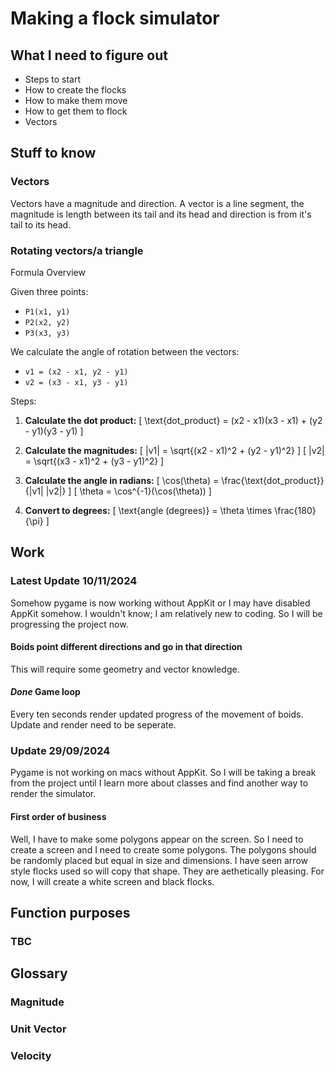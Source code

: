 # Making a flock simulator

## What I need to figure out
* Steps to start
* How to create the flocks
* How to make them move
* How to get them to flock
* Vectors

## Stuff to know
### Vectors
Vectors have a magnitude and direction. A vector is a line segment, the magnitude is length between its tail and its head and direction is from it's tail to its head. 
### Rotating vectors/a triangle
Formula Overview

Given three points:
- `P1(x1, y1)`
- `P2(x2, y2)`
- `P3(x3, y3)`

We calculate the angle of rotation between the vectors:
- `v1 = (x2 - x1, y2 - y1)`  
- `v2 = (x3 - x1, y3 - y1)`

Steps:
1. **Calculate the dot product:**
   \[
   \text{dot\_product} = (x2 - x1)(x3 - x1) + (y2 - y1)(y3 - y1)
   \]

2. **Calculate the magnitudes:**
   \[
   \|v1\| = \sqrt{(x2 - x1)^2 + (y2 - y1)^2}
   \]
   \[
   \|v2\| = \sqrt{(x3 - x1)^2 + (y3 - y1)^2}
   \]

3. **Calculate the angle in radians:**
   \[
   \cos(\theta) = \frac{\text{dot\_product}}{\|v1\| \|v2\|}
   \]
   \[
   \theta = \cos^{-1}(\cos(\theta))
   \]

4. **Convert to degrees:**
   \[
   \text{angle (degrees)} = \theta \times \frac{180}{\pi}
   \]

## Work
### Latest Update 10/11/2024
Somehow pygame is now working without AppKit or I may have disabled AppKit somehow. I wouldn't know; I am relatively new to coding. So I will be progressing the project now.
#### Boids point different directions and go in that direction
This will require some geometry and vector knowledge.
#### *Done* Game loop
Every ten seconds render updated progress of the movement of boids. Update and render need to be seperate. 

### Update 29/09/2024
Pygame is not working on macs without AppKit. So I will be taking a break from the project until I learn more about classes and find another way to render the simulator.
#### First order of business
Well, I have to make some polygons appear on the screen. So I need to create a screen and I need to create some polygons. The polygons should be randomly placed but equal in size and dimensions. I have seen arrow style flocks used so will copy that shape. They are aethetically pleasing. For now, I will create a white screen and black flocks.

## Function purposes
### TBC

## Glossary

### Magnitude
### Unit Vector
### Velocity